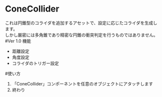 # ConeCollider
これは円錐型のコライダを追加するアセットで、設定に応じたコライダを生成します。<br>
しかし厳密には多角錐であり精密な円錐の衝突判定を行うものではありません。
#Ver 1.0 機能
<ul>
<li>距離設定</li>
<li>角度設定</li>
<li>コライダのトリガー設定</li>
</ul>
#使い方
<ol>
<li>「ConeCollider」コンポーネントを任意のオブジェクトにアタッチします</li>
<li>終わり</li>
</ol>
